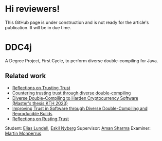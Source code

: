 # Hi reviewers!

This GitHub page is under construction and is not ready for the article's publication. It will be in due time.

# DDC4j

A Degree Project, First Cycle, to perform diverse double-compiling for Java.

## Related work
* [Reflections on Trusting Trust](https://dl.acm.org/doi/pdf/10.1145/358198.358210?trk=public_post_comment-text)
* [Countering trusting trust through diverse double-compiling](http://ieeexplore.ieee.org/document/1565233/)
* [Diverse Double-Compiling to Harden Cryptocurrency Software (Master's thesis KTH 2023)](http://urn.kb.se/resolve?urn=urn:nbn:se:kth:diva-323901)
* [Improving Trust in Software through Diverse Double-Compiling and Reproducible Builds](https://www.duo.uio.no/handle/10852/65737)
* [Reflections on Rusting Trust](https://manishearth.github.io/blog/2016/12/02/reflections-on-rusting-trust/)

Student: [Elias Lundell](https://eliaslundell.se), [Eskil Nyberg]()
Supervisor: [Aman Sharma](https://algomaster99.github.io/)
Examiner: [Martin Monperrus](https://www.monperrus.net/martin)

